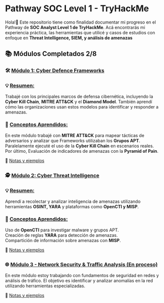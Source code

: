 # Pathway SOC Level 1 - TryHackMe
Hola!👋 Este repositorio tiene como finalidad documentar mi progreso en el Pathway de **SOC Analyst Level 1 de TryHackMe**. 
Acá encontrarás mi experiencia práctica, las herramientas que utilicé y casos de estudios con enfoque en **Threat Intelligence, SIEM, y análisis de amenazas**
##

## 📚 Módulos Completados 2/8
### 🛠️ <ins>Módulo 1: Cyber Defence Frameworks<ins>  
  
### 💡 <ins>Resumen:<ins> 
Trabajé con los principales marcos de defensa cibernética, incluyendo la **Cyber Kill Chain**, **MITRE ATT&CK** y el **Diamond Model**. También aprendí cómo las organizaciones usan estos modelos para identificar y responder a amenazas.

### 📢 <ins>Conceptos Aprendidos:<ins>

En este módulo trabajé con **MITRE ATT&CK** para mapear tácticas de adversarios y analizar que Frameworks utilizaban los **Grupos APT**.
Paralelamente ejecuté el uso de la **Cyber Kill Chain** en escenarios reales.  
Por último, Evaluación de indicadores de amenazas con la **Pyramid of Pain**.  
  
📌 [Notas y ejemplos](https://github.com/JoshKxng/SOC-Level-1-THM/tree/main/Modulo%201%20-%20Cyber%20Defence%20Frameworks)

##
### 🕵️ <ins>Módulo 2: Cyber Threat Intelligence<ins>
### 💡 <ins>Resumen:</ins>  
Aprendí a recolectar y analizar inteligencia de amenazas utilizando herramientas **OSINT, YARA** y plataformas como **OpenCTI y MISP**.

### 📢 <ins>Conceptos Aprendidos:<ins>

Uso de **OpenCTI** para investigar malware y grupos APT.  
Creación de reglas **YARA** para detección de amenazas.  
Compartición de información sobre amenazas con **MISP**.

📌 [Notas y ejemplos](https://github.com/JoshKxng/SOC-Level-1-THM/tree/main/Modulo%202%20-%20Cyber%20Threat%20Intelligence)

  
##
### 🌐 <ins>Módulo 3 - Network Security & Traffic Analysis (En proceso)</ins>
En este módulo estoy trabajando con fundamentos de seguridad en redes y análisis de tráfico. El objetivo es identificar y analizar anomalías en la red utilizando herramientas especializadas.  

📌 [Notas y ejemplos](https://github.com/JoshKxng/SOC-Level-1-THM/tree/main/Modulo%203%20-%20Network%20Security%20%26%20Traffic%20Analysis)
